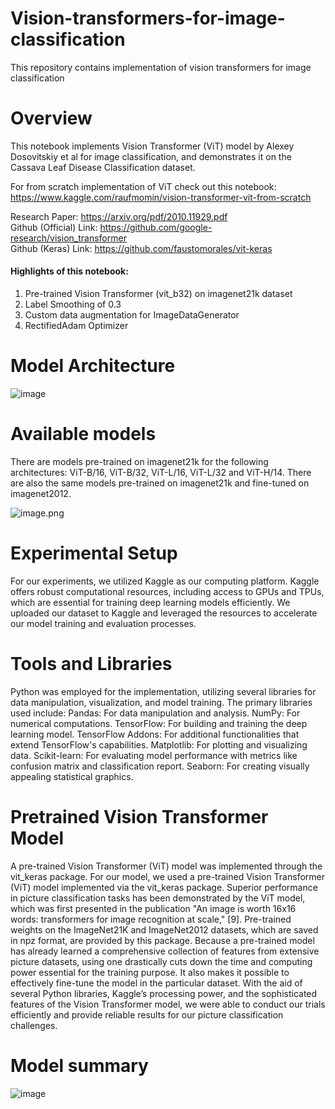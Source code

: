 # Vision-transformers-for-image-classification
This repository contains implementation of vision transformers for image classification


# Overview

This notebook implements Vision Transformer (ViT) model by Alexey Dosovitskiy et al for image classification, and demonstrates it on the Cassava Leaf Disease Classification dataset.

For from scratch implementation of ViT check out this notebook: <br>
https://www.kaggle.com/raufmomin/vision-transformer-vit-from-scratch

Research Paper: https://arxiv.org/pdf/2010.11929.pdf <br>
Github (Official) Link: https://github.com/google-research/vision_transformer <br>
Github (Keras) Link: https://github.com/faustomorales/vit-keras

#### Highlights of this notebook:
1. Pre-trained Vision Transformer (vit_b32) on imagenet21k dataset
2. Label Smoothing of 0.3
3. Custom data augmentation for ImageDataGenerator
4. RectifiedAdam Optimizer


# Model Architecture

![image](https://github.com/SujanSharma07/Vision-transformers-for-image-classification/assets/50839018/47344d8b-8d60-46a5-8a9e-f40b64cbbc06)


# Available models
There are models pre-trained on imagenet21k for the following architectures:
ViT-B/16, ViT-B/32, ViT-L/16, ViT-L/32 and ViT-H/14. 
There are also the same models pre-trained on imagenet21k and fine-tuned on imagenet2012.

![image.png](attachment:image.png)


# Experimental Setup
For our experiments, we utilized Kaggle as our computing platform. Kaggle offers robust computational
resources, including access to GPUs and TPUs, which are essential for training deep learning models
efficiently. We uploaded our dataset to Kaggle and leveraged the resources to accelerate our model
training and evaluation processes.

# Tools and Libraries
Python was employed for the implementation, utilizing several libraries for data manipulation,
visualization, and model training. The primary libraries used include:
Pandas: For data manipulation and analysis.
NumPy: For numerical computations.
TensorFlow: For building and training the deep learning model.
TensorFlow Addons: For additional functionalities that extend TensorFlow's capabilities.
Matplotlib: For plotting and visualizing data.
Scikit-learn: For evaluating model performance with metrics like confusion matrix and classification
report.
Seaborn: For creating visually appealing statistical graphics.

# Pretrained Vision Transformer Model
A pre-trained Vision Transformer (ViT) model was implemented through the vit_keras package.
For our model, we used a pre-trained Vision Transformer (ViT) model implemented via the vit_keras
package. Superior performance in picture classification tasks has been demonstrated by the ViT model,
which was first presented in the publication "An image is worth 16x16 words: transformers for image
recognition at scale," [9]. Pre-trained weights on the ImageNet21K and ImageNet2012 datasets, which
are saved in npz format, are provided by this package.
Because a pre-trained model has already learned a comprehensive collection of features from extensive
picture datasets, using one drastically cuts down the time and computing power essential for the training
purpose. It also makes it possible to effectively fine-tune the model in the particular dataset.
With the aid of several Python libraries, Kaggle’s processing power, and the sophisticated features of the
Vision Transformer model, we were able to conduct our trials efficiently and provide reliable results for
our picture classification challenges.

# Model summary
![image](https://github.com/SujanSharma07/Vision-transformers-for-image-classification/assets/50839018/46654e2a-714e-47c9-9428-c070170a9fe5)
